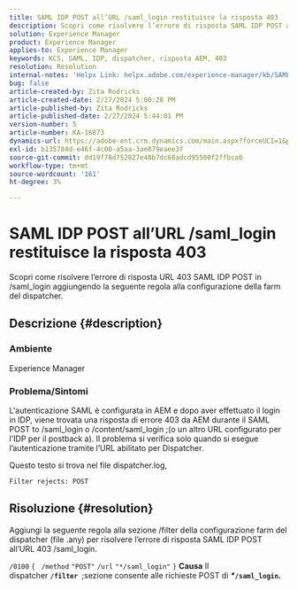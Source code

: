 ```yaml
---
title: SAML IDP POST all’URL /saml_login restituisce la risposta 403
description: Scopri come risolvere l’errore di risposta SAML IDP POST all’URL 403 /saml_login.
solution: Experience Manager
product: Experience Manager
applies-to: Experience Manager
keywords: KCS, SAML, IDP, dispatcher, risposta AEM, 403
resolution: Resolution
internal-notes: 'Helpx Link: helpx.adobe.com/experience-manager/kb/SAML-IDP-POST-to-saml-login-url-returns-403-response-AEM-6-x0.html'
bug: false
article-created-by: Zita Rodricks
article-created-date: 2/27/2024 5:00:28 PM
article-published-by: Zita Rodricks
article-published-date: 2/27/2024 5:44:01 PM
version-number: 5
article-number: KA-16873
dynamics-url: https://adobe-ent.crm.dynamics.com/main.aspx?forceUCI=1&pagetype=entityrecord&etn=knowledgearticle&id=83013ab1-91d5-ee11-9079-6045bd006704
exl-id: b135784d-e46f-4c00-a5aa-3ae879eaee3f
source-git-commit: dd19f78d752827e48b7dc68adcd95500f2ffbca0
workflow-type: tm+mt
source-wordcount: '161'
ht-degree: 3%

---
```


# SAML IDP POST all’URL /saml_login restituisce la risposta 403


Scopri come risolvere l’errore di risposta URL 403 SAML IDP POST in /saml_login aggiungendo la seguente regola alla configurazione della farm del dispatcher.

## Descrizione {#description}


### Ambiente

Experience Manager

### Problema/Sintomi

L&#39;autenticazione SAML è configurata in AEM e dopo aver effettuato il login in IDP, viene trovata una risposta di errore 403 da AEM durante il SAML POST to /saml_login o /content/saml_login ;(o un altro URL configurato per l&#39;IDP per il postback a).
Il problema si verifica solo quando si esegue l’autenticazione tramite l’URL abilitato per Dispatcher.

Questo testo si trova nel file dispatcher.log,

`Filter rejects: POST`


## Risoluzione {#resolution}


Aggiungi la seguente regola alla sezione /filter della configurazione farm del dispatcher (file .any) per risolvere l’errore di risposta SAML IDP POST all’URL 403 /saml_login.

`/0100` `{ ` `/method` `"POST"` `/url` `"*/saml_login"` `}`
<b>Causa</b>
Il dispatcher <b>`/filter `</b>;sezione consente alle richieste POST di <b>*\**`/saml_login`*.</b>*
